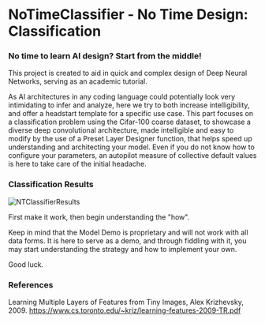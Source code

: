 # NoTimeClassifier - No Time Design: Classification

### No time to learn AI design? Start from the middle!

This project is created to aid in quick and complex design of Deep Neural Networks, serving as an academic tutorial.

As AI architectures in any coding language could potentially look very intimidating to infer and analyze, here we try to both increase intelligibility, and offer a headstart template for a specific use case. This part focuses on a classification problem using the Cifar-100 coarse dataset, to showcase a diverse deep convolutional architecture, made intelligible and easy to modify by the use of a Preset Layer Designer function, that helps speed up understanding and architecting your model. Even if you do not know how to configure your parameters, an autopilot measure of collective default values is here to take care of the initial headache.

### Classification Results
![NTClassifierResults](https://github.com/TechChateau/NoTimeClassifier/assets/154630035/4cb53b5b-c1b6-43b6-b04c-b7c3825f07fc)

First make it work, then begin understanding the "how".

Keep in mind that the Model Demo is proprietary and will not work with all data forms. It is here to serve as a demo, and through fiddling with it, you may start understanding the strategy and how to implement your own.

Good luck.

### References
Learning Multiple Layers of Features from Tiny Images, Alex Krizhevsky, 2009.
https://www.cs.toronto.edu/~kriz/learning-features-2009-TR.pdf
